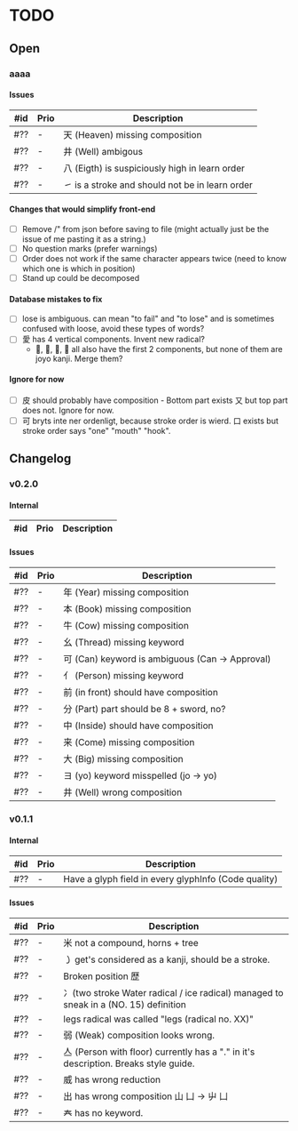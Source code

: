 # TODO

## Open

### aaaa

#### Issues

| #id | Prio | Description                                     |
| --- | ---- | ----------------------------------------------- |
| #?? | -    | 天 (Heaven) missing composition                 |
| #?? | -    | 井 (Well) ambigous                              |
| #?? | -    | 八 (Eigth) is suspiciously high in learn order  |
| #?? | -    | ㇀ is a stroke and should not be in learn order |

#### Changes that would simplify front-end

- [ ] Remove /" from json before saving to file (might actually just be the issue of me pasting it as a string.)
- [ ] No question marks (prefer warnings)
- [ ] Order does not work if the same character appears twice (need to know which one is which in position)
- [ ] Stand up could be decomposed

#### Database mistakes to fix

- [ ] lose is ambiguous. can mean "to fail" and "to lose" and is sometimes confused with loose, avoid these types of words?
- [ ] 愛 has 4 vertical components. Invent new radical?
  - 𤔠, 𩰣, 爱, 受 all also have the first 2 components, but none of them are joyo kanji. Merge them?

#### Ignore for now

- [ ] 皮 should probably have composition - Bottom part exists 又 but top part does not. Ignore for now.
- [ ] 可 bryts inte ner ordenligt, because stroke order is wierd. 口 exists but stroke order says "one" "mouth" "hook".

## Changelog

### v0.2.0

#### Internal

| #id | Prio | Description |
| --- | ---- | ----------- |

#### Issues

| #id | Prio | Description                                     |
| --- | ---- | ----------------------------------------------- |
| #?? | -    | 年 (Year) missing composition                   |
| #?? | -    | 本 (Book) missing composition                   |
| #?? | -    | 牛 (Cow) missing composition                    |
| #?? | -    | 幺 (Thread) missing keyword                     |
| #?? | -    | 可 (Can) keyword is ambiguous (Can -> Approval) |
| #?? | -    | 亻 (Person) missing keyword                     |
| #?? | -    | 前 (in front) should have composition           |
| #?? | -    | 分 (Part) part should be 8 + sword, no?         |
| #?? | -    | 中 (Inside) should have composition             |
| #?? | -    | 来 (Come) missing composition                   |
| #?? | -    | 大 (Big) missing composition                    |
| #?? | -    | ヨ (yo) keyword misspelled (jo -> yo)           |
| #?? | -    | 井 (Well) wrong composition                     |

### v0.1.1

#### Internal

| #id | Prio | Description                                          |
| --- | ---- | ---------------------------------------------------- |
| #?? | -    | Have a glyph field in every glyphInfo (Code quality) |

#### Issues

| #id | Prio | Description                                                                          |
| --- | ---- | ------------------------------------------------------------------------------------ |
| #?? | -    | 米 not a compound, horns + tree                                                      |
| #?? | -    | ㇁ get's considered as a kanji, should be a stroke.                                  |
| #?? | -    | Broken position 歴                                                                   |
| #?? | -    | 冫(two stroke Water radical / ice radical) managed to sneak in a (NO. 15) definition |
| #?? | -    | legs radical was called "legs (radical no. XX)"                                      |
| #?? | -    | 弱 (Weak) composition looks wrong.                                                   |
| #?? | -    | 亼 (Person with floor) currently has a "." in it's description. Breaks style guide.  |
| #?? | -    | 威 has wrong reduction                                                               |
| #?? | -    | 出 has wrong composition 山 凵 -> 屮 凵                                              |
| #?? | -    | 𡗗 has no keyword.                                                                    |
